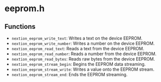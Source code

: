 # eeprom.h

## Functions

* ```nextion_eeprom_write_text```: Writes a text on the device EEPROM.
* ```nextion_eeprom_write_number```: Writes a number on the device EEPROM.
* ```nextion_eeprom_read_text```: Reads a text from the device EEPROM.
* ```nextion_eeprom_read_number```: Reads a number from the device EEPROM.
* ```nextion_eeprom_read_bytes```: Reads raw bytes from the device EEPROM.
* ```nextion_eeprom_stream_begin```: Begins the EEPROM data streaming.
* ```nextion_eeprom_stream_write```: Writes a value onto the EEPROM stream.
* ```nextion_eeprom_stream_end```: Ends the EEPROM streaming.
